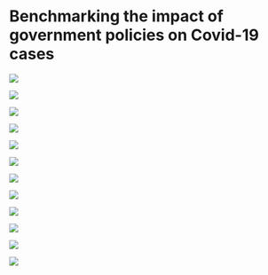 # Benchmarking the impact of government policies on Covid-19 cases
<img src="https://github.com/khairulomar/Covid-19/blob/master/img/gov_policy_vs_cases_Malaysia.png">
<p>
<p>
<img src="https://github.com/khairulomar/Covid-19/blob/master/img/gov_policy_vs_cases_Singapore.png">
<p>
<p>
<img src="https://github.com/khairulomar/Covid-19/blob/master/img/gov_policy_vs_cases_Thailand.png">
<p>
<p>
<img src="https://github.com/khairulomar/Covid-19/blob/master/img/gov_policy_vs_cases_South_Korea.png">
<p>
<p>
<img src="https://github.com/khairulomar/Covid-19/blob/master/img/gov_policy_vs_cases_Australia.png">
<p>
<p>
<img src="https://github.com/khairulomar/Covid-19/blob/master/img/gov_policy_vs_cases_Sweden.png">
<p>
<p>
<img src="https://github.com/khairulomar/Covid-19/blob/master/img/gov_policy_vs_cases_Germany.png">
<p>
<p>
<img src="https://github.com/khairulomar/Covid-19/blob/master/img/gov_policy_vs_cases_Italy.png">
<p>
<p>
<img src="https://github.com/khairulomar/Covid-19/blob/master/img/gov_policy_vs_cases_Spain.png">
<p>
<p>
<img src="https://github.com/khairulomar/Covid-19/blob/master/img/gov_policy_vs_cases_France.png">
<p>
<p>
<img src="https://github.com/khairulomar/Covid-19/blob/master/img/gov_policy_vs_cases_United_Kingdom.png">
<p>
<p>
<img src="https://github.com/khairulomar/Covid-19/blob/master/img/gov_policy_vs_cases_United_States.png">
